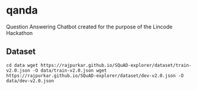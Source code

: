 # qanda
Question Answering Chatbot created for the purpose of the Lincode Hackathon

## Dataset

`
cd data
wget https://rajpurkar.github.io/SQuAD-explorer/dataset/train-v2.0.json -O data/train-v2.0.json
wget https://rajpurkar.github.io/SQuAD-explorer/dataset/dev-v2.0.json -O data/dev-v2.0.json
`

